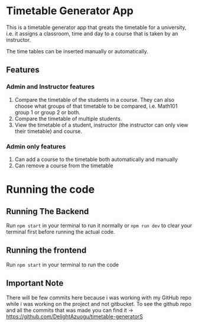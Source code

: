 # Timetable Generator App

This is a timetable generator app that greats the timetable for a university, i.e. it assigns a classroom, time and day to a course that is taken by an instructor.

The time tables can be inserted manually or automatically.

## Features

### Admin and Instructor features

1. Compare the timetable of the students in a course. They can also choose what groups of that timetable to be compared, i.e. Math101 group 1 or group 2 or both.
2. Compare the timetable of multiple students.
3. View the timetable of a student, instructor (the instructor can only view their timetable) and course.

### Admin only features

1. Can add a course to the timetable both automatically and manually
2. Can remove a course from the timetable

# Running the code

## Running The Backend

Run `npm start` in your terminal to run it normally or `npm run dev` to clear your terminal first before running the actual code.

## Running the frontend

Run `npm start` in your terminal to run the code

## Important Note

There will be few commits here because i was working with my GitHub repo while i was working on the project and not gitbucket. To see the github repo and all the commits that was made you can find it -> https://github.com/DelightAzuogu/timetable-generatorS
